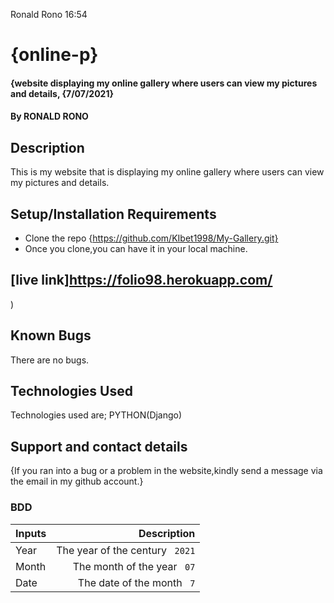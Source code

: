 Ronald Rono  16:54
# {online-p}
#### {website displaying my online gallery where users can view my pictures and details, {7/07/2021}
#### By RONALD RONO
## Description
This is my website that is displaying my online gallery where users can view my pictures and details.
## Setup/Installation Requirements
* Clone the repo {https://github.com/KIbet1998/My-Gallery.git}
* Once you clone,you can have it in your local machine.
## [live link]https://folio98.herokuapp.com/
)
## Known Bugs
There are no bugs.
## Technologies Used
Technologies used are;
PYTHON(Django)
## Support and contact details
{If you ran into a bug or a problem in the website,kindly send a message via the email in my github account.}
### BDD
| Inputs | Description |
|:---        |          ---: |
| Year   | The year of the century `` 2021``  |
| Month  | The month of the year `` 07``  |
| Date   | The date of the month `` 7`` | -->
